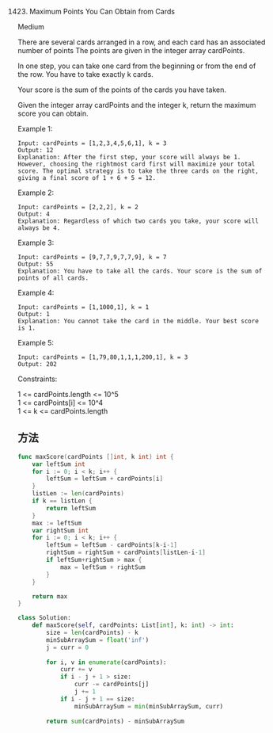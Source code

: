 1423. Maximum Points You Can Obtain from Cards


Medium


There are several cards arranged in a row, and each card has an associated number of points The points are given in the integer array cardPoints.

In one step, you can take one card from the beginning or from the end of the row. You have to take exactly k cards.

Your score is the sum of the points of the cards you have taken.

Given the integer array cardPoints and the integer k, return the maximum score you can obtain.

 

Example 1:

```
Input: cardPoints = [1,2,3,4,5,6,1], k = 3
Output: 12
Explanation: After the first step, your score will always be 1. However, choosing the rightmost card first will maximize your total score. The optimal strategy is to take the three cards on the right, giving a final score of 1 + 6 + 5 = 12.
```

Example 2:

```
Input: cardPoints = [2,2,2], k = 2
Output: 4
Explanation: Regardless of which two cards you take, your score will always be 4.
```

Example 3:

```
Input: cardPoints = [9,7,7,9,7,7,9], k = 7
Output: 55
Explanation: You have to take all the cards. Your score is the sum of points of all cards.
```

Example 4:

```
Input: cardPoints = [1,1000,1], k = 1
Output: 1
Explanation: You cannot take the card in the middle. Your best score is 1. 
```

Example 5:

```
Input: cardPoints = [1,79,80,1,1,1,200,1], k = 3
Output: 202
```
 

Constraints:

1 <= cardPoints.length <= 10^5  
1 <= cardPoints[i] <= 10^4  
1 <= k <= cardPoints.length


## 方法

```go
func maxScore(cardPoints []int, k int) int {
    var leftSum int
	for i := 0; i < k; i++ {
		leftSum = leftSum + cardPoints[i]
	}
	listLen := len(cardPoints)
	if k == listLen {
		return leftSum
	}
	max := leftSum
	var rightSum int
	for i := 0; i < k; i++ {
		leftSum = leftSum - cardPoints[k-i-1]
		rightSum = rightSum + cardPoints[listLen-i-1]
		if leftSum+rightSum > max {
			max = leftSum + rightSum
		}
	}

	return max
}
```


```python
class Solution:
    def maxScore(self, cardPoints: List[int], k: int) -> int:
        size = len(cardPoints) - k
        minSubArraySum = float('inf')
        j = curr = 0
        
        for i, v in enumerate(cardPoints):
            curr += v
            if i - j + 1 > size:
                curr -= cardPoints[j]
                j += 1
            if i - j + 1 == size:
                minSubArraySum = min(minSubArraySum, curr)
				
        return sum(cardPoints) - minSubArraySum
```